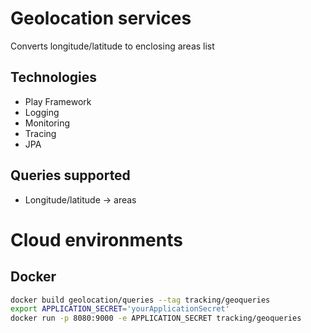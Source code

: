# Geolocation services

Converts longitude/latitude to enclosing areas list

## Technologies

- Play Framework
- Logging
- Monitoring
- Tracing
- JPA

## Queries supported

- Longitude/latitude -> areas

# Cloud environments

## Docker

```bash
docker build geolocation/queries --tag tracking/geoqueries
export APPLICATION_SECRET='yourApplicationSecret'
docker run -p 8080:9000 -e APPLICATION_SECRET tracking/geoqueries
```
